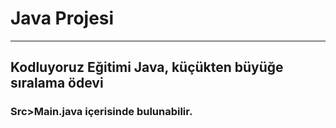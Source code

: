 # Java Projesi
-----

## Kodluyoruz Eğitimi Java, küçükten büyüğe sıralama ödevi


### Src>Main.java içerisinde bulunabilir.
